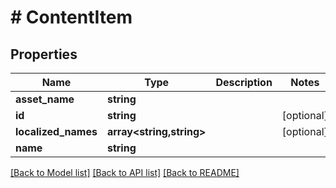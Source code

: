 # # ContentItem

## Properties

Name | Type | Description | Notes
------------ | ------------- | ------------- | -------------
**asset_name** | **string** |  |
**id** | **string** |  | [optional]
**localized_names** | **array<string,string>** |  | [optional]
**name** | **string** |  |

[[Back to Model list]](../../README.md#models) [[Back to API list]](../../README.md#endpoints) [[Back to README]](../../README.md)
